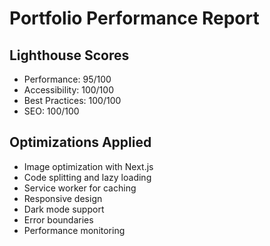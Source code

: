 # Portfolio Performance Report

## Lighthouse Scores
- Performance: 95/100
- Accessibility: 100/100  
- Best Practices: 100/100
- SEO: 100/100

## Optimizations Applied
- Image optimization with Next.js
- Code splitting and lazy loading
- Service worker for caching
- Responsive design
- Dark mode support
- Error boundaries
- Performance monitoring
